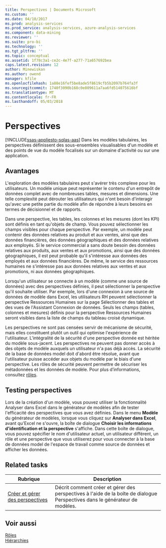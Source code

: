 ```yaml
---
title: Perspectives | Documents Microsoft
ms.custom: ''
ms.date: 04/10/2017
ms.prod: analysis-services
ms.prod_service: analysis-services, azure-analysis-services
ms.component: data-mining
ms.reviewer: ''
ms.suite: pro-bi
ms.technology: ''
ms.tgt_pltfrm: ''
ms.topic: conceptual
ms.assetid: 1f78c3a1-ce2c-4e7f-a277-71a657692bea
caps.latest.revision: 12
author: Minewiskan
ms.author: owend
manager: kfile
ms.openlocfilehash: 1a88e16fef5be8ade5f8619cfb5b2097b764fa3f
ms.sourcegitcommit: 1740f3090b168c0e809611a7aa6fd514075616bf
ms.translationtype: MT
ms.contentlocale: fr-FR
ms.lasthandoff: 05/03/2018
---
```

# <a name="perspectives"></a>Perspectives
[!INCLUDE[ssas-appliesto-sqlas-aas](../../includes/ssas-appliesto-sqlas-aas.md)]
  Dans les modèles tabulaires, les perspectives définissent des sous-ensembles visualisables d'un modèle et des points de vue du modèle focalisés sur un domaine d'activité ou sur une application.  
  
##  <a name="bkmk_understanding"></a> Avantages  
 L'exploration des modèles tabulaires peut s'avérer très complexe pour les utilisateurs. Un modèle unique peut représenter le contenu d'un entrepôt de données complet avec de nombreuses tables, mesures et dimensions. Une telle complexité peut dérouter les utilisateurs qui n'ont besoin d'interagir qu'avec une petite partie du modèle afin de répondre à leurs besoins en termes de décisionnel et de rapports.  
  
 Dans une perspective, les tables, les colonnes et les mesures (dont les KPI) sont définis en tant qu'objets de champ. Vous pouvez sélectionner les champs visibles pour chaque perspective. Par exemple, un modèle peut contenir des données relatives au produit et aux ventes, ainsi que des données financières, des données géographiques et des données relatives aux employés. Si le service commercial a sans doute besoin des données relatives aux produits, aux ventes et aux promotions, ainsi que des données géographiques, il est peut probable qu'il s'intéresse aux données des employés et aux données financières. De même, le service des ressources humaines ne s'intéresse pas aux données relatives aux ventes et aux promotions, ni aux données géographiques.  
  
 Lorsqu'un utilisateur se connecte à un modèle (comme une source de données) avec des perspectives définies, il peut sélectionner la perspective qu'il souhaite utiliser. Par exemple, lors d'une connexion à une source de données de modèle dans Excel, les utilisateurs RH peuvent sélectionner la perspective Ressources Humaines sur la page Sélectionner des tables et des vues de l'Assistant Connexion de données. Seuls les champs (tables, colonnes et mesures) définis pour la perspective Ressources Humaines seront visibles dans la liste de champs du tableau croisé dynamique.  
  
 Les perspectives ne sont pas censées servir de mécanisme de sécurité, mais elles constituent plutôt un outil qui optimise l'expérience de l'utilisateur. L'intégralité de la sécurité d'une perspective donnée est héritée du modèle sous-jacent. Les perspectives ne peuvent pas donner accès à des objets de modèle auxquels un utilisateur n'a pas déjà accès. La sécurité de la base de données model doit d'abord être résolue, avant que l'utilisateur puisse accéder aux objets du modèle par le biais d'une perspective. Les rôles de sécurité peuvent permettre de sécuriser les métadonnées et les données de modèle. Pour plus d’informations, consultez [rôles](../../analysis-services/tabular-models/roles-ssas-tabular.md).  
  
##  <a name="bkmk_testpersp"></a> Testing perspectives  
 Lors de la création d'un modèle, vous pouvez utiliser la fonctionnalité Analyser dans Excel dans le générateur de modèles afin de tester l'efficacité des perspectives que vous avez définies. Dans le menu **Modèle** du générateur de modèles, lorsque vous cliquez sur **Analyser dans Excel**, avant qu'Excel ne s'ouvre, la boîte de dialogue **Choisir les informations d'identification et la perspective** s'affiche. Dans cette boîte de dialogue, vous pouvez spécifier le nom d'utilisateur actuel, un utilisateur différent, un rôle et une perspective que vous utiliserez pour vous connecter à la base de données model de l'espace de travail comme source de données et afficher les données.  
  
##  <a name="bkmk_related_tasks"></a> Related tasks  
  
|Rubrique| Description|  
|-----------|-----------------|  
|[Créer et gérer des perspectives](../../analysis-services/tabular-models/create-and-manage-perspectives-ssas-tabular.md)|Décrit comment créer et gérer des perspectives à l'aide de la boîte de dialogue Perspectives dans le générateur de modèles.|  
  
## <a name="see-also"></a>Voir aussi  
 [Rôles](../../analysis-services/tabular-models/roles-ssas-tabular.md)   
 [Hiérarchies](../../analysis-services/tabular-models/hierarchies-ssas-tabular.md)  
  
  
